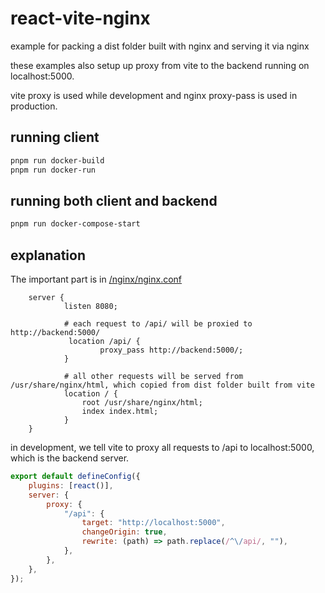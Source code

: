 # react-vite-nginx

example for packing a dist folder built with nginx and serving it via nginx

these examples also setup up proxy from vite to the backend running on localhost:5000.

vite proxy is used while development and nginx proxy-pass is used in production.

## running client

```bash
pnpm run docker-build
pnpm run docker-run
```

## running both client and backend

```bash
pnpm run docker-compose-start
```

## explanation

The important part is in [/nginx/nginx.conf](/nginx/nginx.conf)
```nginx configuration
    server {
            listen 8080;

            # each request to /api/ will be proxied to http://backend:5000/ 
             location /api/ {
                    proxy_pass http://backend:5000/;
            }

            # all other requests will be served from /usr/share/nginx/html, which copied from dist folder built from vite
            location / {
                root /usr/share/nginx/html;
                index index.html;
            }
    }
```

in development, we tell vite to proxy all requests to /api to localhost:5000, which is the backend server.
```javascript
export default defineConfig({
    plugins: [react()],
    server: {
        proxy: {
            "/api": {
                target: "http://localhost:5000",
                changeOrigin: true,
                rewrite: (path) => path.replace(/^\/api/, ""),
            },
        },
    },
});
```



